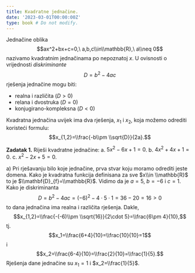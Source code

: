 ```yaml
---
title: Kvadratne jednačine.
date: '2023-03-01T00:00:00Z'
type: book # Do not modify.
---
```


Jednačine oblika $$ax^2+bx+c=0,\ a,b,c\\in\\mathbb{R},\ a\\neq 0$$ nazivamo kvadratnim jednačinama po nepoznatoj $x$. U ovisnosti o vrijednosti _diskriminante_ $$D=b^2-4ac$$ rješenja jednačine mogu biti:

- realna i različita ($D>0$)
- relana i dvostruka ($D=0$)
- konjugirano-kompleksna ($D<0$)

Kvadratna jednačina uvijek ima dva rješenja, $x_1$ i $x_2$, koja možemo odrediti koristeći formulu: $$x_{1,2}=\\frac{-b\\pm \\sqrt{D}}{2a}.$$

**Zadatak 1.** Riješi kvadratne jednačine:
a. $5x^2-6x+1=0$.
b. $4x^2+4x+1=0$.
c. $x^2-2x+5=0$.

a) Pri rješavanju bilo koje jednačine, prva stvar koju moramo odrediti jeste domena. Kako je kvadratna funkcija definisana za sve $x\\in \\mathbb{R}$ to je $\\mathbf{D}_{f}=\\mathbb{R}$. Vidimo da je $a=5,\ b=-6$ i $c=1$. Kako je diskriminanta $$D=b^2-4ac=(-6)^2-4\cdot 5\cdot 1=36-20=16>0$$
to dana jednačina ima realna i različita rješenja. Dakle,
$$x_{1,2}=\\frac{-(-6)\\pm \\sqrt{16}}{2\cdot 5}=\\frac{6\pm 4}{10},$$
tj. $$x_1=\\frac{6+4}{10}=\\frac{10}{10}=1$$ i $$x_2=\\frac{6-4}{10}=\\frac{2}{10}=\\frac{1}{5}.$$
Rješenja dane jednačine su $x_1=1$ i $x_2=\\frac{1}{5}$.